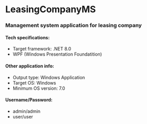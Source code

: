# LeasingCompanyMS 

### Management system application for leasing company

#### Tech specifications:
* Target framework: .NET 8.0
* WPF (Windows Presentation Foundatition)

#### Other application info:
* Output type: Windows Application
* Target OS: Windows
* Minimum OS version: 7.0

#### Username/Password:
* admin/admin
* user/user
